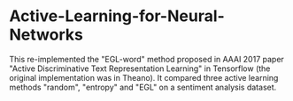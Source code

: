 # Active-Learning-for-Neural-Networks
This re-implemented the "EGL-word" method proposed in AAAI 2017 paper "Active Discriminative Text Representation Learning" in Tensorflow (the original implementation was in Theano). It compared three active learning methods "random", "entropy" and "EGL" on a sentiment analysis dataset.   
